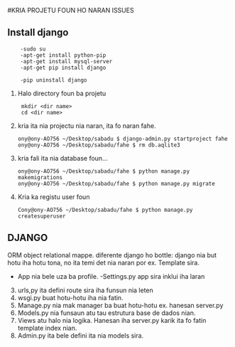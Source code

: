 #KRIA PROJETU FOUN HO NARAN ISSUES
## Install django
        -sudo su
        -apt-get install python-pip
        -apt-get install mysql-server
        -apt-get pip install django
        
        -pip uninstall django

1) Halo directory foun ba projetu
       	
		mkdir <dir name>
       	cd <dir name>  

2) kria ita nia projectu nia naran, ita fo naran fahe.

       ony@ony-AO756 ~/Desktop/sabadu $ django-admin.py startproject fahe
       ony@ony-AO756 ~/Desktop/sabadu/fahe $ rm db.aqlite3


3) kria fali ita nia database foun...

       ony@ony-AO756 ~/Desktop/sabadu/fahe $ python manage.py makemigrations
       ony@ony-AO756 ~/Desktop/sabadu/fahe $ python manage.py migrate

4) Kria ka registu user foun

       Cony@ony-AO756 ~/Desktop/sabadu/fahe $ python manage.py createsuperuser
       

## DJANGO
ORM object relational mappe.
diferente django ho bottle:
django nia but hotu iha hotu tona, no ita temi det nia naran por ex. Template sira.

- App nia bele uza ba profile.
-Settings.py app sira inklui iha laran
3. urls,py ita defini route sira iha funsun nia leten
4. wsgi.py buat hotu-hotu iha nia fatin.
5. Manage.py nia mak manager ba buat hotu-hotu ex. hanesan server.py
6. Models.py nia funsaun atu tau estrutura base de dados nian.
7. Views atu halo nia logika. Hanesan iha server.py karik ita fo fatin template index nian.
8. Admin.py ita bele defini ita nia models sira.
